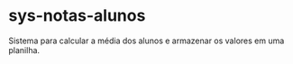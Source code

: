 # sys-notas-alunos
Sistema para calcular a média dos alunos e armazenar os valores em uma planilha.
